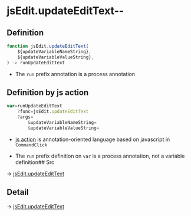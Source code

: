 # jsEdit.updateEditText--

## Definition

```js.js
function jsEdit.updateEditText(
	${updateVariableNameString},
	${updateVariableValueString},
) -> runUpdateEditText
```

- The `run` prefix annotation is a process annotation
## Definition by js action

```js.js
var=runUpdateEditText
	?func=jsEdit.updateEditText
	?args=
		&updateVariableNameString=
		&updateVariableValueString=
```

- [js action](#) is annotation-oriented language based on javascript in `CommandClick`

- The `run` prefix definition on `var` is a process annotation, not a variable definition## Src

-> [jsEdit.updateEditText](https://github.com/puutaro/CommandClick/blob/master/app/src/main/java/com/puutaro/commandclick/fragment_lib/terminal_fragment/js_interface/edit/JsEdit.kt#L49)

## Detail

-> [jsEdit.updateEditText](https://github.com/puutaro/CommandClick/blob/master/md/developer/js_interface/details/edit/JsEdit/updateEditText.md)
